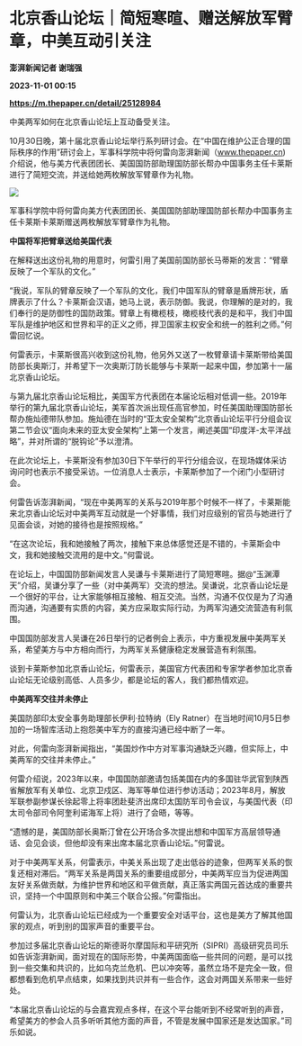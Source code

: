 # 北京香山论坛｜简短寒暄、赠送解放军臂章，中美互动引关注
**澎湃新闻记者 谢瑞强**

**2023-11-01 00:15**

**https://m.thepaper.cn/detail/25128984**

中美两军如何在北京香山论坛上互动备受关注。

10月30日晚，第十届北京香山论坛举行系列研讨会。在“中国在维护公正合理的国际秩序的作用”研讨会上，军事科学院中将何雷向澎湃新闻（www.thepaper.cn)介绍说，他与美方代表团团长、美国国防部助理国防部长帮办中国事务主任卡莱斯进行了简短交流，并送给她两枚解放军臂章作为礼物。

![](https://imagecloud.thepaper.cn/thepaper/image/276/366/950.jpg)

军事科学院中将何雷向美方代表团团长、美国国防部助理国防部长帮办中国事务主任卡莱斯卡莱斯赠送两枚解放军臂章作为礼物。

**中国将军把臂章送给美国代表**

在解释送出这份礼物的用意时，何雷引用了美国前国防部长马蒂斯的发言：“臂章反映了一个军队的文化。”

“我说，军队的臂章反映了一个军队的文化，我们中国军队的臂章是盾牌形状，盾牌表示了什么？卡莱斯会汉语，她马上说，表示防御。我说，你理解的是对的，我们奉行的是防御性的国防政策。臂章上有橄榄枝，橄榄枝代表的是和平，我们中国军队是维护地区和世界和平的正义之师，捍卫国家主权安全和统一的胜利之师。”何雷回忆说。

何雷表示，卡莱斯很高兴收到这份礼物，他另外又送了一枚臂章请卡莱斯带给美国防部长奥斯汀，并希望下一次奥斯汀防长能够与卡莱斯一起来中国，参加第十一届北京香山论坛。

与第九届北京香山论坛相比，美国军方代表团在本届论坛相对低调一些。2019年举行的第九届北京香山论坛，美军首次派出现任高官参加，时任美国助理国防部长帮办施灿德带队参加。施灿德在当时的“亚太安全架构”北京香山论坛平行分组会议第二节会议“面向未来的亚太安全架构”上第一个发言，阐述美国“印度洋-太平洋战略”，并对所谓的“脱钩论”予以澄清。

在此次论坛上，卡莱斯没有参加30日下午举行的平行分组会议，在现场媒体采访询问时也表示不接受采访。一位消息人士表示，卡莱斯参加了一个闭门小型研讨会。

何雷告诉澎湃新闻，“现在中美两军的关系与2019年那个时候不一样了，卡莱斯能来北京香山论坛对中美两军互动就是一个好事情，我们对应级别的官员与她进行了见面会谈，对她的接待也是按照规格。”

“在这次论坛，我和她接触了两次，接触下来总体感觉还是不错的，卡莱斯会中文，我和她接触交流用的是中文。”何雷说。

在论坛上，中国国防部新闻发言人吴谦与卡莱斯进行了简短寒暄。据@“玉渊潭天”介绍，吴谦分享了一些（对中美两军）交流的想法。吴谦说，北京香山论坛是一个很好的平台，让大家能够相互接触、相互交流。当然，沟通不仅仅是为了沟通而沟通，沟通要有实质的内容，美方应采取实际行动，为两军沟通交流营造有利氛围。

中国国防部发言人吴谦在26日举行的记者例会上表示，中方重视发展中美两军关系，希望美方与中方相向而行，为两军关系健康稳定发展营造有利氛围。

谈到卡莱斯参加北京香山论坛，何雷表示，美国官方代表团和专家学者参加北京香山论坛无论级别高低、人员多少，都是论坛的客人，我们都热情欢迎。

**中美两军交往并未停止**

美国防部印太安全事务助理部长伊利·拉特纳（Ely Ratner）在当地时间10月5日参加的一场智库活动上抱怨美中军方的直接沟通已经中断了一年。

对此，何雷向澎湃新闻指出，“美国炒作中方对军事沟通缺乏兴趣，但实际上，中美两军的交往并未停止。”

何雷介绍说，2023年以来，中国国防部邀请包括美国在内的多国驻华武官到陕西省解放军有关单位、北京卫戍区、海军等单位进行参访活动；2023年8月，解放军联参副参谋长徐起零上将率团赴斐济出席印太国防军司令会议，与美国代表（印太司令部司令阿奎利诺海军上将）进行了会晤，等等。

“遗憾的是，美国防部长奥斯汀曾在公开场合多次提出想和中国军方高层领导通话、会见会谈，但他却没有来出席本届北京香山论坛。”何雷说。

对于中美两军关系，何雷表示，中美关系出现了走出低谷的迹象，但两军关系的恢复还相对滞后。“两军关系是两国关系的重要组成部分，中美两军应当为促进两国友好关系做贡献，为维护世界和地区和平做贡献，真正落实两国元首达成的重要共识，坚持一个中国原则和中美三个联合公报。”何雷指出。

何雷认为，北京香山论坛已经成为一个重要安全对话平台，这也是美方了解其他国家的观点，听到别的国家声音的重要平台。

参加过多届北京香山论坛的斯德哥尔摩国际和平研究所（SIPRI）高级研究员司乐如告诉澎湃新闻，面对现在的国际形势，中美两国面临一些共同的问题，是可以找到一些交集和共识的，比如乌克兰危机、巴以冲突等，虽然立场不是完全一致，但都想看到危机早点结束，如果找到共识并有一些合作，这会对两国关系带来一些好处。

“本届北京香山论坛的与会嘉宾观点多样，在这个平台能听到不经常听到的声音，希望美方的参会人员多听听其他方面的声音，不管是发展中国家还是发达国家。”司乐如说。